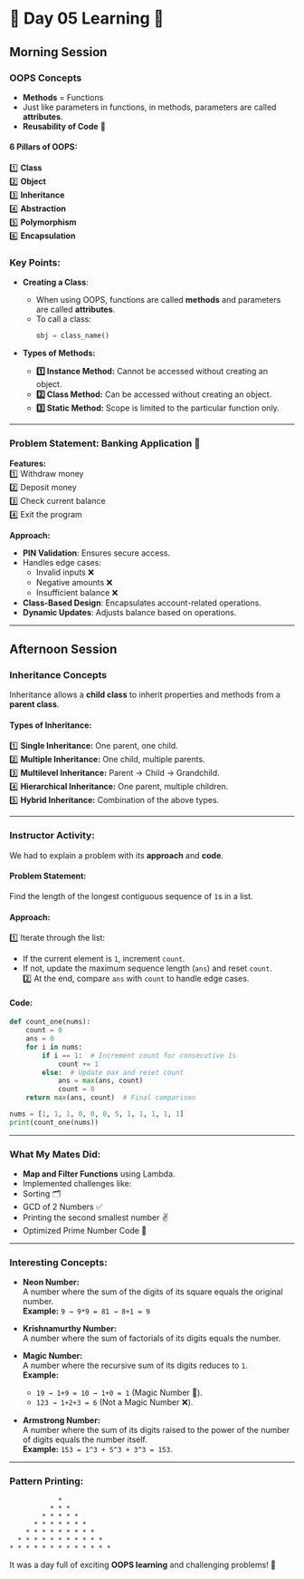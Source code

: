 # **🌟 Day 05 Learning 🌟**

## **Morning Session**  

### **OOPS Concepts**  
- **Methods** = Functions  
- Just like parameters in functions, in methods, parameters are called **attributes**.  
- **Reusability of Code** 🙌  

#### **6 Pillars of OOPS:**  
1️⃣ **Class**  
2️⃣ **Object**  
3️⃣ **Inheritance**  
4️⃣ **Abstraction**  
5️⃣ **Polymorphism**  
6️⃣ **Encapsulation**  

### **Key Points:**  
- **Creating a Class**:  
  - When using OOPS, functions are called **methods** and parameters are called **attributes**.  
  - To call a class:  
    ```python  
    obj = class_name()  
    ```  

- **Types of Methods:**  
  - **1️⃣ Instance Method:** Cannot be accessed without creating an object.  
  - **2️⃣ Class Method:** Can be accessed without creating an object.  
  - **3️⃣ Static Method:** Scope is limited to the particular function only.  

---

### **Problem Statement:** Banking Application 🏦  
**Features:**  
1️⃣ Withdraw money  
2️⃣ Deposit money  
3️⃣ Check current balance  
4️⃣ Exit the program  

**Approach:**  
- **PIN Validation**: Ensures secure access.  
- Handles edge cases:  
  - Invalid inputs ❌  
  - Negative amounts ❌  
  - Insufficient balance ❌  
- **Class-Based Design**: Encapsulates account-related operations.  
- **Dynamic Updates**: Adjusts balance based on operations.  

---

## **Afternoon Session**  

### **Inheritance Concepts**  
Inheritance allows a **child class** to inherit properties and methods from a **parent class**.  

#### **Types of Inheritance:**  
1️⃣ **Single Inheritance:** One parent, one child.  
2️⃣ **Multiple Inheritance:** One child, multiple parents.  
3️⃣ **Multilevel Inheritance:** Parent → Child → Grandchild.  
4️⃣ **Hierarchical Inheritance:** One parent, multiple children.  
5️⃣ **Hybrid Inheritance:** Combination of the above types.  

---

### **Instructor Activity:**  
We had to explain a problem with its **approach** and **code**.  

#### **Problem Statement:**  
Find the length of the longest contiguous sequence of `1`s in a list.  

#### **Approach:**  
1️⃣ Iterate through the list:  
   - If the current element is `1`, increment `count`.  
   - If not, update the maximum sequence length (`ans`) and reset `count`.  
2️⃣ At the end, compare `ans` with `count` to handle edge cases.  

#### **Code:**  
```python  
def count_one(nums):  
    count = 0  
    ans = 0  
    for i in nums:  
        if i == 1:  # Increment count for consecutive 1s  
            count += 1  
        else:  # Update max and reset count  
            ans = max(ans, count)  
            count = 0  
    return max(ans, count)  # Final comparison  

nums = [1, 1, 1, 0, 0, 0, 5, 1, 1, 1, 1, 1]  
print(count_one(nums))  
```  

---

### **What My Mates Did:**  
- **Map and Filter Functions** using Lambda.  
- Implemented challenges like:  
- Sorting 🗂️  
- GCD of 2 Numbers ✅  
- Printing the second smallest number ✌️  
- Optimized Prime Number Code 🔢  

---

### **Interesting Concepts:**  
- **Neon Number:**  
  A number where the sum of the digits of its square equals the original number.  
  **Example:** `9 → 9*9 = 81 → 8+1 = 9`  

- **Krishnamurthy Number:**  
  A number where the sum of factorials of its digits equals the number.  

- **Magic Number:**  
  A number where the recursive sum of its digits reduces to `1`.  
  **Example:**  
  - `19 → 1+9 = 10 → 1+0 = 1` (Magic Number 🎩).  
  - `123 → 1+2+3 = 6` (Not a Magic Number ❌).  

- **Armstrong Number:**  
  A number where the sum of its digits raised to the power of the number of digits equals the number itself.  
  **Example:** `153 = 1^3 + 5^3 + 3^3 = 153`.  

---

### **Pattern Printing:**  
```
            *  
          * * *  
        * * * * *  
      * * * * * * *  
    * * * * * * * * *  
  * * * * * * * * * * *  
* * * * * * * * * * * * *  
```  

It was a day full of exciting **OOPS learning** and challenging problems! 🚀
